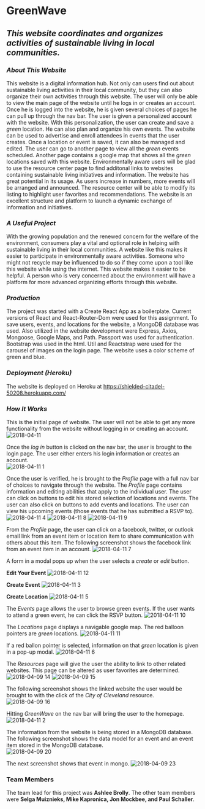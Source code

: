 # **GreenWave**

## *This website coordinates and organizes activities of sustainable living in local communities.*

### *About This Website*
This website is a digital information hub.  Not only can users find out about sustainable living activities in their local community, but they can also organize their own activities through this website.  The user will only be able to view the main page of the website until he logs in or creates an account.  Once he is logged into the website, he is given several choices of pages he can pull up through the nav bar.  The user is given a personalized account with the website.   With this personalization, the user can create and save a *green* location.  He can also plan and organize his own events.  The website can be used to advertise and enroll attendees in events that the user creates.  Once a location or event is saved, it can also be managed and edited.  The user can go to another page to view all the *green* events scheduled.  Another page contains a google map that shows all the *green* locations saved with this website.  Environmentally aware users will be glad to use the resource center page to find additonal links to websites containing sustainable living initiatives and information.  The website has great potential in its usage.  As users increase in numbers, more events will be arranged and announced.  The resource center will be able to modify its listing to highlight user favorites and recommendations.  The website is an excellent structure and platform to launch a dynamic exchange of information and initiatives. 


### *A Useful Project*
With the growing population and the renewed concern for the welfare of the environment, consumers play a vital and optional role in helping with sustainable living in their local communities.  A website like this makes it easier to participate in environmentally aware activities.  Someone who might not recycle may be influenced to do so if they come upon a tool like this website while using the internet.  This website makes it easier to be helpful.  A person who is very concerned about the environment will have a platform for more advanced organizing efforts through this website.

### *Production*
The project was started with a Create React App as a boilerplate. Current versions of React and React-Router-Dom were used for this assignment. To save users, events, and locations for the website, a MongoDB database was used. Also utilized in the website development were Express, Axios, Mongoose, Google Maps, and Path.  Passport was used for authentication.  Bootstrap was used in the html.  Util and Reactstrap were used for the carousel of images on the login page.  The website uses a color scheme of green and blue.

### *Deployment (Heroku)*
The website is deployed on Heroku at https://shielded-citadel-50208.herokuapp.com/


### *How It Works*

This is the initial page of website.  The user will not be able to get any more functionality from the website without logging in or creating an account.
![2018-04-11](https://user-images.githubusercontent.com/30198872/38647345-c77dd022-3db9-11e8-8980-5c315b470a96.png)




Once the *log in* button is clicked on the nav bar, the user is brought to the login page.  The user either enters his login information or creates an account.  
![2018-04-11 1](https://user-images.githubusercontent.com/30198872/38647425-35599b80-3dba-11e8-948c-ec0b38af0dce.png)



Once the user is verified, he is brought to the *Profile* page with a full nav bar of choices to navigate through the website.  The *Profile* page contains information and editing abilities that apply to the individual user.  The user can click on buttons to edit his stored selection of locations and events.  The user can also click on buttons to add events and locations. The user can view his upcoming events (those events that he has submitted a RSVP to).
![2018-04-11 4](https://user-images.githubusercontent.com/30198872/38647570-f86f876a-3dba-11e8-89d1-de2587088a7a.png)
![2018-04-11 8](https://user-images.githubusercontent.com/30198872/38647625-43162102-3dbb-11e8-91ca-3cc63fef0f31.png)
![2018-04-11 9](https://user-images.githubusercontent.com/30198872/38647884-86cda036-3dbc-11e8-8a48-4fc62eee8567.png)


From the *Profile* page, the user can click on a facebook, twitter, or outlook email link from an event item or location item to share communication with others about this item.  The following screenshot shows the facebook link from an event item in an account.
![2018-04-11 7](https://user-images.githubusercontent.com/30198872/38647666-7b72283e-3dbb-11e8-8d1e-adec2ce8ca38.png)


A form in a modal pops up when the user selects a *create* or *edit* button.

**Edit Your Event**
![2018-04-11 12](https://user-images.githubusercontent.com/30198872/38647789-048c0158-3dbc-11e8-9a1e-1e6e2680ce81.png)

**Create Event**
![2018-04-11 3](https://user-images.githubusercontent.com/30198872/38647827-31c41034-3dbc-11e8-9fa8-963acd806383.png)

**Create Location**
![2018-04-11 5](https://user-images.githubusercontent.com/30198872/38647849-5bdc5714-3dbc-11e8-8cd7-f9e130dbde31.png)



The *Events* page allows the user to browse green events.  If the user wants to attend a green event, he can click the RSVP button.
![2018-04-11 10](https://user-images.githubusercontent.com/30198872/38647924-c49f04b8-3dbc-11e8-8fd4-703e99ba7fd5.png)


The *Locations* page displays a navigable google map.  The red balloon pointers are *green* locations.
![2018-04-11 11](https://user-images.githubusercontent.com/30198872/38647990-0bc4869c-3dbd-11e8-93e6-b0d4c6cc7ae6.png)

If a red ballon pointer is selected, information on that *green* location is given in a pop-up modal.
![2018-04-11 6](https://user-images.githubusercontent.com/30198872/38648066-65c410c2-3dbd-11e8-9718-38554f1f301e.png)


The *Resources* page will give the user the ability to link to other related websites.  This page can be altered as user favorites are determined.
![2018-04-09 14](https://user-images.githubusercontent.com/30198872/38529850-649a5be0-3c35-11e8-9f79-57b13831e4d6.png)
![2018-04-09 15](https://user-images.githubusercontent.com/30198872/38529856-69b835b6-3c35-11e8-8a9c-a8c6c8cb9fb4.png)



The following screenshot shows the linked website the user would be brought to with the click of the *City of Cleveland* resource.
![2018-04-09 16](https://user-images.githubusercontent.com/30198872/38529864-736f22cc-3c35-11e8-8a90-405d4a04acf5.png)


Hitting *GreenWave* on the nav bar will bring the user to the homepage.
![2018-04-11 2](https://user-images.githubusercontent.com/30198872/38648185-e6919738-3dbd-11e8-93e6-dc3f309b35e6.png)


The information from the website is being stored in a MongoDB database.  The following screenshot shows the data model for an event and an event item stored in the MongoDB database.  
![2018-04-09 20](https://user-images.githubusercontent.com/30198872/38529897-9d680e04-3c35-11e8-9773-33a2b2b540d7.png)

The next screenshot shows that event in mongo.
![2018-04-09 23](https://user-images.githubusercontent.com/30198872/38529908-b5b4c2c2-3c35-11e8-885a-dadf7db79baf.png)


### **Team Members**
The team lead for this project was **Ashlee Brolly**.  The other team members were **Selga Muiznieks, Mike Kapronica, Jon Mockbee, and Paul Schaller**.
